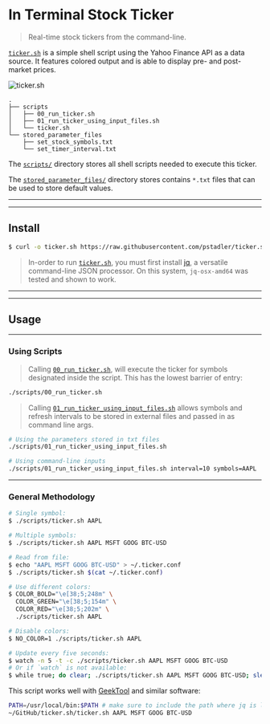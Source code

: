 # In Terminal Stock Ticker #

> Real-time stock tickers from the command-line.

[`ticker.sh`](./scripts/ticker.sh) is a simple shell script using the Yahoo Finance API as a data source. It features colored output and is able to display pre- and post-market prices.

![ticker.sh](https://raw.githubusercontent.com/pstadler/ticker.sh/master/screenshot.png)

```
.
├── scripts
│   ├── 00_run_ticker.sh
│   ├── 01_run_ticker_using_input_files.sh
│   └── ticker.sh
└── stored_parameter_files
    ├── set_stock_symbols.txt
    └── set_timer_interval.txt
```
The [`scripts/`](./scripts) directory stores all shell scripts needed to execute this ticker.

The [`stored_parameter_files/`](./stored_parameter_files) directory stores contains `*.txt` files that can be used to store default values.

----
----
## Install ##

```sh
$ curl -o ticker.sh https://raw.githubusercontent.com/pstadler/ticker.sh/master/ticker.sh
```

> In-order to run [`ticker.sh`](./scripts/ticker.sh), you must first install [jq](https://stedolan.github.io/jq/), a versatile command-line JSON processor.  On this system, `jq-osx-amd64` was tested and shown to work.

----
----
## Usage ##

----
### Using Scripts ###

> Calling [`00_run_ticker.sh`](./scripts/00_run_ticker.sh), will execute the ticker for symbols designated inside the script.  This has the lowest barrier of entry:
```sh
./scripts/00_run_ticker.sh
```

> Calling [`01_run_ticker_using_input_files.sh`](./scripts/01_run_ticker_using_input_files.sh) allows symbols and refresh intervals to be stored in external files and passed in as command line args.
```sh
# Using the parameters stored in txt files
./scripts/01_run_ticker_using_input_files.sh

# Using command-line inputs
./scripts/01_run_ticker_using_input_files.sh interval=10 symbols=AAPL
```

----
### General Methodology ###

```sh
# Single symbol:
$ ./scripts/ticker.sh AAPL

# Multiple symbols:
$ ./scripts/ticker.sh AAPL MSFT GOOG BTC-USD

# Read from file:
$ echo "AAPL MSFT GOOG BTC-USD" > ~/.ticker.conf
$ ./scripts/ticker.sh $(cat ~/.ticker.conf)

# Use different colors:
$ COLOR_BOLD="\e[38;5;248m" \
  COLOR_GREEN="\e[38;5;154m" \
  COLOR_RED="\e[38;5;202m" \
  ./scripts/ticker.sh AAPL

# Disable colors:
$ NO_COLOR=1 ./scripts/ticker.sh AAPL

# Update every five seconds:
$ watch -n 5 -t -c ./scripts/ticker.sh AAPL MSFT GOOG BTC-USD
# Or if `watch` is not available:
$ while true; do clear; ./scripts/ticker.sh AAPL MSFT GOOG BTC-USD; sleep 5; done
```

This script works well with [GeekTool](https://www.tynsoe.org/v2/geektool/) and similar software:

```sh
PATH=/usr/local/bin:$PATH # make sure to include the path where jq is located
~/GitHub/ticker.sh/ticker.sh AAPL MSFT GOOG BTC-USD
```
